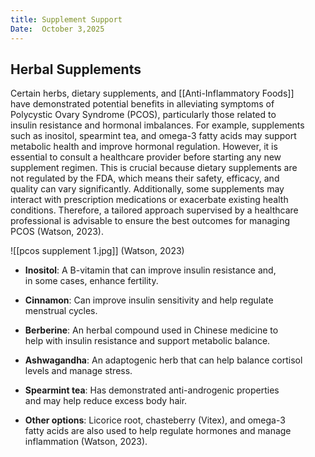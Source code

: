```yaml
---
title: Supplement Support
Date:  October 3,2025
---  
```


## Herbal Supplements

Certain herbs, dietary supplements, and [[Anti-Inflammatory Foods]]  
have demonstrated potential benefits in alleviating symptoms of  
Polycystic Ovary Syndrome (PCOS), particularly those related to  
insulin resistance and hormonal imbalances. For example, supplements  
such as inositol, spearmint tea, and omega-3 fatty acids may support  
metabolic health and improve hormonal regulation. However, it is  
essential to consult a healthcare provider before starting any new  
supplement regimen. This is crucial because dietary supplements are  
not regulated by the FDA, which means their safety, efficacy, and  
quality can vary significantly. Additionally, some supplements may  
interact with prescription medications or exacerbate existing health  
conditions. Therefore, a tailored approach supervised by a healthcare  
professional is advisable to ensure the best outcomes for managing  
PCOS (Watson, 2023).

![[pcos supplement 1.jpg]]
(Watson, 2023)

- **Inositol**: A B-vitamin that can improve insulin resistance and,  
in some cases, enhance fertility.  

- **Cinnamon**: Can improve insulin sensitivity and help regulate  
menstrual cycles.  

- **Berberine**: An herbal compound used in Chinese medicine to  
help with insulin resistance and support metabolic balance.  

- **Ashwagandha**: An adaptogenic herb that can help balance cortisol  
levels and manage stress.  

- **Spearmint tea**: Has demonstrated anti-androgenic properties   
and may help reduce excess body hair.

- **Other options**: Licorice root, chasteberry (Vitex), and omega-3  
fatty acids are also used to help regulate hormones and manage  
inflammation (Watson, 2023).